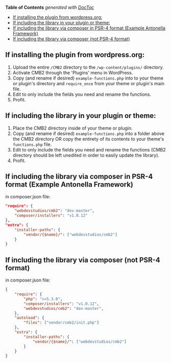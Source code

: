 <!-- START doctoc generated TOC please keep comment here to allow auto update -->
<!-- DON'T EDIT THIS SECTION, INSTEAD RE-RUN doctoc TO UPDATE -->
**Table of Contents**  *generated with [DocToc](https://github.com/thlorenz/doctoc)*

- [If installing the plugin from wordpress.org:](#if-installing-the-plugin-from-wordpressorg)
- [If including the library in your plugin or theme:](#if-including-the-library-in-your-plugin-or-theme)
- [If including the library via composer in PSR-4 format (Example Antonella Framework)](#if-including-the-library-via-composer-in-psr-4-format-example-antonella-framework)
- [If including the library via composer (not PSR-4 format)](#if-including-the-library-via-composer-not-psr-4-format)

<!-- END doctoc generated TOC please keep comment here to allow auto update -->

## If installing the plugin from wordpress.org:

1. Upload the entire `/CMB2` directory to the `/wp-content/plugins/` directory.
2. Activate CMB2 through the 'Plugins' menu in WordPress.
3. Copy (and rename if desired) `example-functions.php` into to your theme or plugin's directory and `require_once` from your theme or plugin's main file.
4. Edit to only include the fields you need and rename the functions.
5. Profit.

## If including the library in your plugin or theme:

1. Place the CMB2 directory inside of your theme or plugin.
2. Copy (and rename if desired) `example-functions.php` into a folder above the CMB2 directory OR copy the entirety of its contents to your theme's `functions.php` file.
4. Edit to only include the fields you need and rename the functions (CMB2 directory should be left unedited in order to easily update the library).
6. Profit.

## If including the library via composer in PSR-4 format (Example Antonella Framework)

in composer.json file:

```json
"require": {
	"webdevstudios/cmb2": "dev-master",
	"composer/installers": "v1.0.12"
},
"extra": {
	"installer-paths": {
		"vendor/{$name}/": ["webdevstudios/cmb2"]
	}
}
```

## If including the library via composer (not PSR-4 format)

in composer.json file:

```json
{
	"require": {
		"php": ">=5.3.0",
		"composer/installers": "v1.0.12",
		"webdevstudios/cmb2": "dev-master",
	},
	"autoload": {
		"files": ["vendor/cmb2/init.php"]
	},
	"extra": {
		"installer-paths": {
			"vendor/{$name}/": ["webdevstudios/cmb2"]
		}
	} 
}
```
